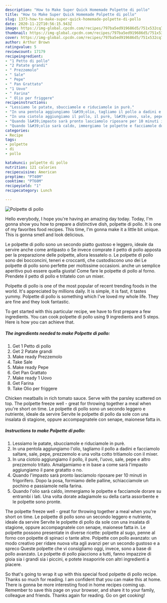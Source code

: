 ```yaml
---
description: "How to Make Super Quick Homemade Polpette di pollo"
title: "How to Make Super Quick Homemade Polpette di pollo"
slug: 1373-how-to-make-super-quick-homemade-polpette-di-pollo
date: 2020-11-22T10:56:15.943Z
image: https://img-global.cpcdn.com/recipes/797ba5ed919686d5/751x532cq70/polpette-di-pollo-recipe-main-photo.jpg
thumbnail: https://img-global.cpcdn.com/recipes/797ba5ed919686d5/751x532cq70/polpette-di-pollo-recipe-main-photo.jpg
cover: https://img-global.cpcdn.com/recipes/797ba5ed919686d5/751x532cq70/polpette-di-pollo-recipe-main-photo.jpg
author: Arthur Brown
ratingvalue: 5
reviewcount: 17179
recipeingredient:
- "1 Petto di pollo"
- "2 Patate grandi"
- " Prezzemolo"
- " Sale"
- " Pepe"
- " Pan Grattato"
- "1 Uovo"
- " Farina"
- " Olio per friggere"
recipeinstructions:
- "Lessiamo le patate, sbucciamole e riduciamole in purè."
- "In una pentola aggiungiamo l&#39;olio, tagliamo il pollo a dadini e facciamolo saltare, sale, pepe, prezzemolo e una volta cotto tritiamolo con il mixer."
- "In una ciotolo aggiungiamo il pollo, il purè, l&#39;uovo, sale, pepe e altro prezzemolo tritato. Amalgamiamo e in base a come sarà l&#39;impasto aggiungiamo il pane gratatto o no."
- "Quando l&#39;impasto sarà pronto lasciamolo riposare per 10 minuti in frigorifero. Dopo la posa, formiamo delle palline, schiacciamole un pochino e passiamole nella farina."
- "Quando l&#39;olio sarà caldo, immergiamo le polpette e facciamole dorare su entrambi i lati. Una volta dorate adagiamole su della carta assorbente e le polpette sono pronte."
categories:
- Recipe
tags:
- polpette
- di
- pollo

katakunci: polpette di pollo 
nutrition: 121 calories
recipecuisine: American
preptime: "PT40M"
cooktime: "PT60M"
recipeyield: "1"
recipecategory: Lunch

---
```



![Polpette di pollo](https://img-global.cpcdn.com/recipes/797ba5ed919686d5/751x532cq70/polpette-di-pollo-recipe-main-photo.jpg)

Hello everybody, I hope you're having an amazing day today. Today, I'm gonna show you how to prepare a distinctive dish, polpette di pollo. It is one of my favorites food recipes. This time, I'm gonna make it a little bit unique. This is gonna smell and look delicious.

Le polpette di pollo sono un secondo piatto gustoso e leggero, ideale da servire anche come antipasto o Se invece comprate il petto di pollo apposta per la preparazione delle polpette, allora lessatelo o. Le polpette di pollo sono dei bocconcini, teneri e croccanti, che custodiscono uno dei Le polpette di pollo sono perfette per moltissime occasioni. anche un semplice aperitivo può essere quella giusta! Come fare le polpette di pollo al forno. Prendete il petto di pollo e tritatelo con un mixer.

Polpette di pollo is one of the most popular of recent trending foods in the world. It's appreciated by millions daily. It is simple, it is fast, it tastes yummy. Polpette di pollo is something which I've loved my whole life. They are fine and they look fantastic.


To get started with this particular recipe, we have to first prepare a few ingredients. You can cook polpette di pollo using 9 ingredients and 5 steps. Here is how you can achieve that.

<!--inarticleads1-->

##### The ingredients needed to make Polpette di pollo:

1. Get 1 Petto di pollo
1. Get 2 Patate grandi
1. Make ready  Prezzemolo
1. Take  Sale
1. Make ready  Pepe
1. Get  Pan Grattato
1. Make ready 1 Uovo
1. Get  Farina
1. Take  Olio per friggere


Chicken meatballs in rich tomato sauce. Serve with the parsley scattered on top. The polpette freeze well - great for throwing together a meal when you&#39;re short on time. Le polpette di pollo sono un secondo leggero e nutriente, ideale da servire Servite le polpette di pollo da sole con una insalata di stagione, oppure accompagnatele con senape, maionese fatta in. 

<!--inarticleads2-->

##### Instructions to make Polpette di pollo:

1. Lessiamo le patate, sbucciamole e riduciamole in purè.
1. In una pentola aggiungiamo l&#39;olio, tagliamo il pollo a dadini e facciamolo saltare, sale, pepe, prezzemolo e una volta cotto tritiamolo con il mixer.
1. In una ciotolo aggiungiamo il pollo, il purè, l&#39;uovo, sale, pepe e altro prezzemolo tritato. Amalgamiamo e in base a come sarà l&#39;impasto aggiungiamo il pane gratatto o no.
1. Quando l&#39;impasto sarà pronto lasciamolo riposare per 10 minuti in frigorifero. Dopo la posa, formiamo delle palline, schiacciamole un pochino e passiamole nella farina.
1. Quando l&#39;olio sarà caldo, immergiamo le polpette e facciamole dorare su entrambi i lati. Una volta dorate adagiamole su della carta assorbente e le polpette sono pronte.


The polpette freeze well - great for throwing together a meal when you&#39;re short on time. Le polpette di pollo sono un secondo leggero e nutriente, ideale da servire Servite le polpette di pollo da sole con una insalata di stagione, oppure accompagnatele con senape, maionese fatta in. Le polpette possono presentate in diverse ricette: polpette al sugo, penne al forno con polpette di spinaci o tante altre. Polpette con pollo avanzato: un modo creativo per ridare nuova vita agli avanzi per un secondo gustoso e a spreco Queste polpette che vi consigliamo oggi, invece, sono a base di pollo avanzato. Le polpette di pollo piacciono a tutti, fanno impazzire di gioia sia i grandi sia i piccini, e potete insaporirle con altri ingredienti a piacere. 

So that's going to wrap it up with this special food polpette di pollo recipe. Thanks so much for reading. I am confident that you can make this at home. There is gonna be more interesting food in home recipes coming up. Remember to save this page on your browser, and share it to your family, colleague and friends. Thanks again for reading. Go on get cooking!
